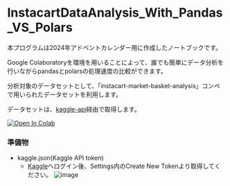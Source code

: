 # InstacartDataAnalysis_With_Pandas_VS_Polars

本プログラムは2024年アドベントカレンダー用に作成したノートブックです。

Google Colaboratoryを環境を用いることによって、誰でも簡単にデータ分析を行いながらpandasとpolarsの処理速度の比較ができます。

分析対象のデータセットとして、「instacart-market-basket-analysis」コンペで用いられたデータセットを利用します。

データセットは、[kaggle-api](https://github.com/Kaggle/kaggle-api)経由で取得します。

[![Open In Colab](https://colab.research.google.com/assets/colab-badge.svg)](https://colab.research.google.com/github/CoffeePenguin/InstacartDataAnalysis_With_Pandas_VS_Polars/blob/main/InstacartDataAnalysis_With_Pandas_VS_Polars.ipynb)

### 準備物
- kaggle.json(Kaggle API token)
  - [Kaggle](https://www.kaggle.com)へログイン後、Settings内のCreate New Tokenより取得してください。
    ![image](https://github.com/user-attachments/assets/224c8182-b6cd-480e-afcd-5a8b5574423e)


